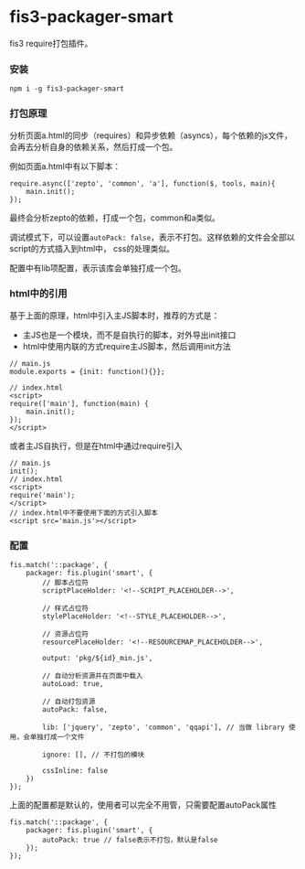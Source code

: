 # fis3-packager-smart
fis3 require打包插件。

### 安装
```
npm i -g fis3-packager-smart
```

### 打包原理
分析页面a.html的同步（requires）和异步依赖（asyncs），每个依赖的js文件，会再去分析自身的依赖关系，然后打成一个包。

例如页面a.html中有以下脚本：
```
require.async(['zepto', 'common', 'a'], function($, tools, main){
    main.init();
});
```
最终会分析zepto的依赖，打成一个包，common和a类似。

调试模式下，可以设置`autoPack: false`，表示不打包。这样依赖的文件会全部以script的方式插入到html中， css的处理类似。

配置中有lib项配置，表示该库会单独打成一个包。

### html中的引用
基于上面的原理，html中引入主JS脚本时，推荐的方式是：
+ 主JS也是一个模块，而不是自执行的脚本，对外导出init接口
+ html中使用内联的方式require主JS脚本，然后调用init方法
```
// main.js
module.exports = {init: function(){}};

// index.html
<script>
require(['main'], function(main) {
    main.init();
});
</script>
```

或者主JS自执行，但是在html中通过require引入
```
// main.js
init();
// index.html
<script>
require('main');
</script>
// index.html中不要使用下面的方式引入脚本
<script src='main.js'></script>
```

### 配置
```
fis.match('::package', {
    packager: fis.plugin('smart', {
        // 脚本占位符
        scriptPlaceHolder: '<!--SCRIPT_PLACEHOLDER-->',

        // 样式占位符
        stylePlaceHolder: '<!--STYLE_PLACEHOLDER-->',

        // 资源占位符
        resourcePlaceHolder: '<!--RESOURCEMAP_PLACEHOLDER-->',

        output: 'pkg/${id}_min.js',

        // 自动分析资源并在页面中载入
        autoLoad: true,

        // 自动打包资源
        autoPack: false,

        lib: ['jquery', 'zepto', 'common', 'qqapi'], // 当做 library 使用，会单独打成一个文件

        ignore: [], // 不打包的模块

        cssInline: false
    })
});
```

上面的配置都是默认的，使用者可以完全不用管，只需要配置autoPack属性
```
fis.match('::package', {
    packager: fis.plugin('smart', {
        autoPack: true // false表示不打包，默认是false
    });
});
```
